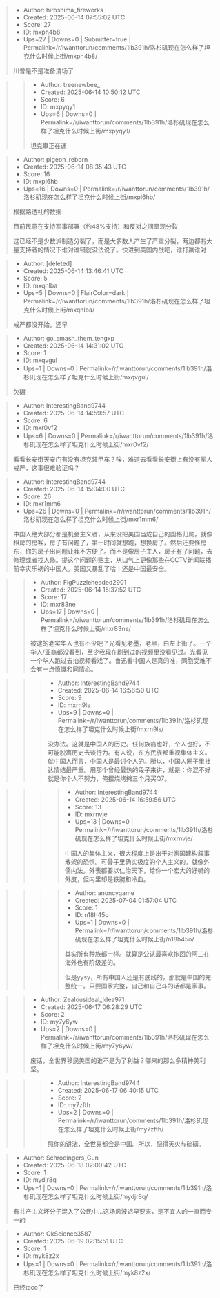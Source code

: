 > - Author: hiroshima_fireworks
> - Created: 2025-06-14 07:55:02 UTC
> - Score: 27
> - ID: mxph4b8
> - Ups=27 | Downs=0 | Submitter=true | Permalink=/r/iwanttorun/comments/1lb391h/洛杉矶现在怎么样了坦克什么时候上街/mxph4b8/
>
> 川普是不是准备清场了

>> - Author: treenewbee_
>> - Created: 2025-06-14 10:50:12 UTC
>> - Score: 6
>> - ID: mxpyqy1
>> - Ups=6 | Downs=0 | Permalink=/r/iwanttorun/comments/1lb391h/洛杉矶现在怎么样了坦克什么时候上街/mxpyqy1/
>>
>> 坦克車正在運

> - Author: pigeon_reborn
> - Created: 2025-06-14 08:35:43 UTC
> - Score: 16
> - ID: mxpl6hb
> - Ups=16 | Downs=0 | Permalink=/r/iwanttorun/comments/1lb391h/洛杉矶现在怎么样了坦克什么时候上街/mxpl6hb/
>
> 根据路透社的数据
> 
> 目前民意在支持军事部署（约48%支持）和反对之间呈现分裂
> 
> 这已经不是少数派制造分裂了，而是大多数人产生了严重分裂，两边都有大量支持者的情况下谁对谁错就没法说了。快进到美国内战吧，谁打赢谁对

> - Author: [deleted]
> - Created: 2025-06-14 13:46:41 UTC
> - Score: 5
> - ID: mxqnlba
> - Ups=5 | Downs=0 | FlairColor=dark | Permalink=/r/iwanttorun/comments/1lb391h/洛杉矶现在怎么样了坦克什么时候上街/mxqnlba/
>
> 戒严都没开始，还早

> - Author: go_smash_them_tengxp
> - Created: 2025-06-14 14:31:02 UTC
> - Score: 1
> - ID: mxqvgul
> - Ups=1 | Downs=0 | Permalink=/r/iwanttorun/comments/1lb391h/洛杉矶现在怎么样了坦克什么时候上街/mxqvgul/
>
> 欠碾

> - Author: InterestingBand9744
> - Created: 2025-06-14 14:59:57 UTC
> - Score: 6
> - ID: mxr0vf2
> - Ups=6 | Downs=0 | Permalink=/r/iwanttorun/comments/1lb391h/洛杉矶现在怎么样了坦克什么时候上街/mxr0vf2/
>
> 看看长安街天安门有没有坦克装甲车？唉，难道去看看长安街上有没有军人戒严，这事很难验证吗？

> - Author: InterestingBand9744
> - Created: 2025-06-14 15:04:00 UTC
> - Score: 26
> - ID: mxr1mm6
> - Ups=26 | Downs=0 | Permalink=/r/iwanttorun/comments/1lb391h/洛杉矶现在怎么样了坦克什么时候上街/mxr1mm6/
>
> 中国人绝大部分都是机会主义者，从来没把美国当成自己的国格归属，就像租房的房客，房子有问题了，第一时间就想跑，想换房子。然后还要怪房东，你的房子出问题让我不方便了。而不是像房子主人，房子有了问题，去修理或者找人修。提这个问题的贴主，从口气上更像那些在CCTV新闻联播前幸灾乐祸的中国人。美国又暴乱了哈！还是中国最安全。

>> - Author: FigPuzzleheaded2901
>> - Created: 2025-06-14 15:37:52 UTC
>> - Score: 17
>> - ID: mxr83ne
>> - Ups=17 | Downs=0 | Permalink=/r/iwanttorun/comments/1lb391h/洛杉矶现在怎么样了坦克什么时候上街/mxr83ne/
>>
>> 被逮的老实华人也有不少吧？光看见老墨，老黑，白左上街了。一个华人/亚裔都没看到，至少我现在刷到过的视频里没看见过。光看见一个华人跑过去拍视频看戏了。鲁迅看中国人是真的准，同胞受难不会有一点愤慨和同情心。

>>> - Author: InterestingBand9744
>>> - Created: 2025-06-14 16:56:50 UTC
>>> - Score: 9
>>> - ID: mxrn9ls
>>> - Ups=9 | Downs=0 | Permalink=/r/iwanttorun/comments/1lb391h/洛杉矶现在怎么样了坦克什么时候上街/mxrn9ls/
>>>
>>> 没办法。这就是中国人的历史。任何族裔也好，个人也好，不可能脱离历史去谈行为。有人说，东方民族都重视集体主义。就中国人而言，中国人是最讲个人的。所以，中国人圈子里社达情结最严重。用那个曾经最热的段子来讲，就是：你混不好就是你个人不努力，俺摆烧烤摊三个月买Q7。

>>>> - Author: InterestingBand9744
>>>> - Created: 2025-06-14 16:59:56 UTC
>>>> - Score: 13
>>>> - ID: mxrnvje
>>>> - Ups=13 | Downs=0 | Permalink=/r/iwanttorun/comments/1lb391h/洛杉矶现在怎么样了坦克什么时候上街/mxrnvje/
>>>>
>>>> 中国人的集体主义，很大程度上是出于对家国建构叙事散架的恐惧。可骨子里确实极度的个人主义的。就像外儒内法。外表都要以仁治天下，给你一个宏大的好听的外皮，但内里却是铁腕和冷血。

>>>> - Author: anoncygame
>>>> - Created: 2025-07-04 01:57:04 UTC
>>>> - Score: 1
>>>> - ID: n18h45o
>>>> - Ups=1 | Downs=0 | Permalink=/r/iwanttorun/comments/1lb391h/洛杉矶现在怎么样了坦克什么时候上街/n18h45o/
>>>>
>>>> 其实所有种族都一样。就算是公认最喜欢抱团的阿三在海外也有阶级差的。
>>>> 
>>>> 但是yysy，所有中国人还是有底线的，那就是中国的完整统一。只要国家完整，自己和自己斗的话都是家事。

>> - Author: Zealousideal_Idea971
>> - Created: 2025-06-17 06:28:29 UTC
>> - Score: 2
>> - ID: my7y6yw
>> - Ups=2 | Downs=0 | Permalink=/r/iwanttorun/comments/1lb391h/洛杉矶现在怎么样了坦克什么时候上街/my7y6yw/
>>
>> 废话，全世界移民美国的谁不是为了利益？哪来的那么多精神美利坚。

>>> - Author: InterestingBand9744
>>> - Created: 2025-06-17 06:40:15 UTC
>>> - Score: 2
>>> - ID: my7zfth
>>> - Ups=2 | Downs=0 | Permalink=/r/iwanttorun/comments/1lb391h/洛杉矶现在怎么样了坦克什么时候上街/my7zfth/
>>>
>>> 照你的讲法，全世界都会是中国。所以，配得天火与硫磺。

> - Author: Schrodingers_Gun
> - Created: 2025-06-18 02:00:42 UTC
> - Score: 1
> - ID: mydjr8q
> - Ups=1 | Downs=0 | Permalink=/r/iwanttorun/comments/1lb391h/洛杉矶现在怎么样了坦克什么时候上街/mydjr8q/
>
> 有共产主义坏分子混入了公民中...这场风波迟早要来，是不宜人的一直而专一的

> - Author: OkScience3587
> - Created: 2025-06-19 02:15:51 UTC
> - Score: 1
> - ID: myk8z2x
> - Ups=1 | Downs=0 | Permalink=/r/iwanttorun/comments/1lb391h/洛杉矶现在怎么样了坦克什么时候上街/myk8z2x/
>
> 已经taco了
